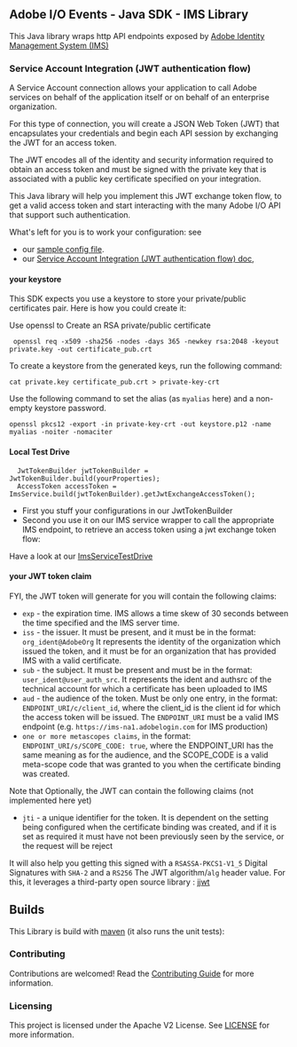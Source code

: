 
## Adobe I/O Events - Java SDK - IMS Library

This Java library wraps http API endpoints exposed by 
[Adobe Identity Management System (IMS)](https://www.adobe.io/authentication/auth-methods.html#!AdobeDocs/adobeio-auth/master/AuthenticationOverview/AuthenticationGuide.md)

### Service Account Integration (JWT authentication flow)

A Service Account connection allows your application to call Adobe services on behalf of 
the application itself or on behalf of an enterprise organization.

For this type of connection, you will create a JSON Web Token (JWT) that encapsulates 
your credentials and begin each API session by exchanging the JWT for an access token.

The JWT encodes all of the identity and security information required to obtain an access 
token and must be signed with the private key that is associated with a public key certificate specified on your integration.

This Java library will help you implement this JWT exchange token flow, to get a valid access token
and start interacting with the many Adobe I/O API that support such authentication.

What's left for you is to work your configuration: see 
* our [sample config file](/src/test/resources/ims.properties).
* our [Service Account Integration (JWT authentication flow) doc](https://www.adobe.io/authentication/auth-methods.html#!AdobeDocs/adobeio-auth/master/AuthenticationOverview/ServiceAccountIntegration.md), 

#### your keystore 

This SDK expects you use a keystore to store your private/public certificates pair.
Here is how you could create it:
 
Use openssl to Create an RSA private/public certificate

     openssl req -x509 -sha256 -nodes -days 365 -newkey rsa:2048 -keyout private.key -out certificate_pub.crt

To create a keystore from the generated keys, run the following command:

    cat private.key certificate_pub.crt > private-key-crt

Use the following command to set the alias (as `myalias` here)  and a non-empty keystore password.

    openssl pkcs12 -export -in private-key-crt -out keystore.p12 -name myalias -noiter -nomaciter

#### Local Test Drive

      JwtTokenBuilder jwtTokenBuilder = JwtTokenBuilder.build(yourProperties);
      AccessToken accessToken = ImsService.build(jwtTokenBuilder).getJwtExchangeAccessToken();

* First you stuff your configurations in our JwtTokenBuilder
* Second you use it on our IMS service wrapper to call the appropriate IMS endpoint, 
to retrieve an access token using a jwt exchange token flow:

Have a look at our [ImsServiceTestDrive](./src/test/java/com/adobe/ims/ImsServiceTestDrive.java)

#### your JWT token claim
 
FYI, the JWT token will generate for you will contain the following claims:
* `exp` - the expiration time. IMS allows a time skew of 30 seconds between the time specified and the IMS server time.
* `iss` - the issuer. It must be present, and it must be in the format: `org_ident@AdobeOrg` It represents the identity of the organization which issued the token, and it must be for an organization that has provided IMS with a valid certificate. 
* `sub` - the subject. It must be present and must be in the format: `user_ident@user_auth_src`. It represents the ident and authsrc of the technical account for which a certificate has been uploaded to IMS
* `aud` - the audience of the token. Must be only one entry, in the format: `ENDPOINT_URI/c/client_id`, where the client_id is the client id for which the access token will be issued. The `ENDPOINT_URI` must be a valid IMS endpoint (e.g. `https://ims-na1.adobelogin.com` for IMS production)
* `one or more metascopes claims`, in the format: `ENDPOINT_URI/s/SCOPE_CODE: true`, where the ENDPOINT_URI has the same meaning as for the audience, and the SCOPE_CODE is a valid meta-scope code that was granted to you when the certificate binding was created.

Note that Optionally, the JWT can contain the following claims (not implemented here yet)
* `jti` - a unique identifier for the token. It is dependent on the setting being configured when the certificate binding was created, and if it is set as required it must have not been previously seen by the service, or the request will be reject

It will also help you getting this signed with a `RSASSA-PKCS1-V1_5` Digital Signatures with `SHA-2` and a `RS256` The JWT algorithm/`alg` header value.
For this, it leverages a third-party open source library : [jjwt](https://github.com/jwtk/jjwt)

## Builds

This Library is build with [maven](https://maven.apache.org/) (it also runs the unit tests):

### Contributing

Contributions are welcomed! Read the [Contributing Guide](../.github/CONTRIBUTING.md) for more information.

### Licensing

This project is licensed under the Apache V2 License. See [LICENSE](../LICENSE.md) for more information.

  
